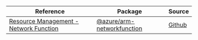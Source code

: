 | Reference | Package | Source |
|---|---|---|
|[Resource Management - Network Function](arm-networkfunction-readme.md)|[@azure/arm-networkfunction](https://www.npmjs.com/package/@azure/arm-networkfunction)|[Github](https://github.com/Azure/azure-sdk-for-js/blob/main/sdk/networkfunction/arm-networkfunction)|
